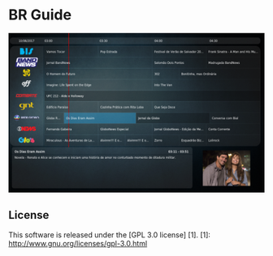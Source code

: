 BR Guide
======================

![screenshot-01.jpg](https://github.com/olavopeixoto/script.brguide/raw/master/resources/screenshots/screenshot-01.png)

License
-------
This software is released under the [GPL 3.0 license] [1].
[1]: http://www.gnu.org/licenses/gpl-3.0.html
